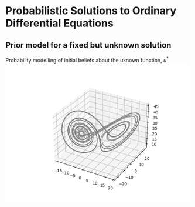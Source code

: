 # Probabilistic Solutions to Ordinary Differential Equations
## Prior model for a fixed but unknown solution 
Probability modelling of initial beliefs about the uknown function, $u^{*}$
![Lorenzt system](https://github.com/betochalo/Bayesian_project/blob/main/img/Figure_3.png)

